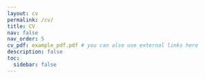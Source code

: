 ```yaml
---
layout: cv
permalink: /cv/
title: CV
nav: false
nav_order: 5
cv_pdf: example_pdf.pdf # you can also use external links here
description: false
toc:
  sidebar: false
---
```

